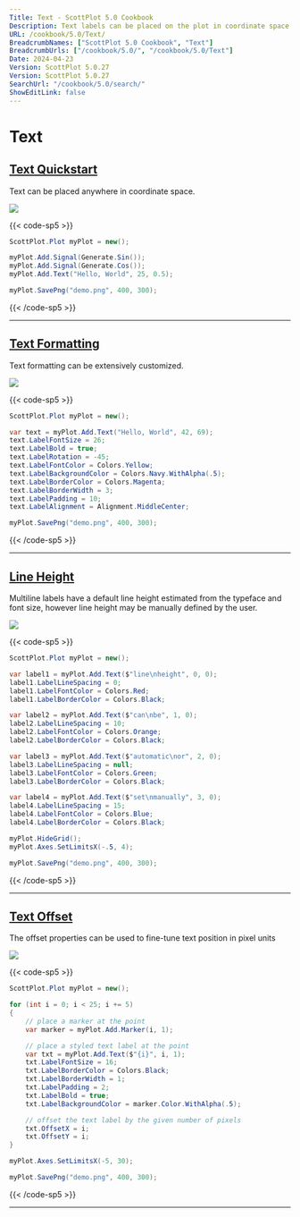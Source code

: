 ```yaml
---
Title: Text - ScottPlot 5.0 Cookbook
Description: Text labels can be placed on the plot in coordinate space
URL: /cookbook/5.0/Text/
BreadcrumbNames: ["ScottPlot 5.0 Cookbook", "Text"]
BreadcrumbUrls: ["/cookbook/5.0/", "/cookbook/5.0/Text"]
Date: 2024-04-23
Version: ScottPlot 5.0.27
Version: ScottPlot 5.0.27
SearchUrl: "/cookbook/5.0/search/"
ShowEditLink: false
---
```


# Text


<h2><a href='/cookbook/5.0/Text/TextQuickstart'>Text Quickstart</a></h2>

Text can be placed anywhere in coordinate space.

[![](/cookbook/5.0/images/TextQuickstart.png?240423091821)](/cookbook/5.0/images/TextQuickstart.png?240423091821)

{{< code-sp5 >}}

```cs
ScottPlot.Plot myPlot = new();

myPlot.Add.Signal(Generate.Sin());
myPlot.Add.Signal(Generate.Cos());
myPlot.Add.Text("Hello, World", 25, 0.5);

myPlot.SavePng("demo.png", 400, 300);

```

{{< /code-sp5 >}}

<hr class='my-5 invisible'>


<h2><a href='/cookbook/5.0/Text/Formatting'>Text Formatting</a></h2>

Text formatting can be extensively customized.

[![](/cookbook/5.0/images/Formatting.png?240423091821)](/cookbook/5.0/images/Formatting.png?240423091821)

{{< code-sp5 >}}

```cs
ScottPlot.Plot myPlot = new();

var text = myPlot.Add.Text("Hello, World", 42, 69);
text.LabelFontSize = 26;
text.LabelBold = true;
text.LabelRotation = -45;
text.LabelFontColor = Colors.Yellow;
text.LabelBackgroundColor = Colors.Navy.WithAlpha(.5);
text.LabelBorderColor = Colors.Magenta;
text.LabelBorderWidth = 3;
text.LabelPadding = 10;
text.LabelAlignment = Alignment.MiddleCenter;

myPlot.SavePng("demo.png", 400, 300);

```

{{< /code-sp5 >}}

<hr class='my-5 invisible'>


<h2><a href='/cookbook/5.0/Text/LabelLineHeight'>Line Height</a></h2>

Multiline labels have a default line height estimated from the typeface and font size, however line height may be manually defined by the user.

[![](/cookbook/5.0/images/LabelLineHeight.png?240423091821)](/cookbook/5.0/images/LabelLineHeight.png?240423091821)

{{< code-sp5 >}}

```cs
ScottPlot.Plot myPlot = new();

var label1 = myPlot.Add.Text($"line\nheight", 0, 0);
label1.LabelLineSpacing = 0;
label1.LabelFontColor = Colors.Red;
label1.LabelBorderColor = Colors.Black;

var label2 = myPlot.Add.Text($"can\nbe", 1, 0);
label2.LabelLineSpacing = 10;
label2.LabelFontColor = Colors.Orange;
label2.LabelBorderColor = Colors.Black;

var label3 = myPlot.Add.Text($"automatic\nor", 2, 0);
label3.LabelLineSpacing = null;
label3.LabelFontColor = Colors.Green;
label3.LabelBorderColor = Colors.Black;

var label4 = myPlot.Add.Text($"set\nmanually", 3, 0);
label4.LabelLineSpacing = 15;
label4.LabelFontColor = Colors.Blue;
label4.LabelBorderColor = Colors.Black;

myPlot.HideGrid();
myPlot.Axes.SetLimitsX(-.5, 4);

myPlot.SavePng("demo.png", 400, 300);

```

{{< /code-sp5 >}}

<hr class='my-5 invisible'>


<h2><a href='/cookbook/5.0/Text/TextOffset'>Text Offset</a></h2>

The offset properties can be used to fine-tune text position in pixel units

[![](/cookbook/5.0/images/TextOffset.png?240423091821)](/cookbook/5.0/images/TextOffset.png?240423091821)

{{< code-sp5 >}}

```cs
ScottPlot.Plot myPlot = new();

for (int i = 0; i < 25; i += 5)
{
    // place a marker at the point
    var marker = myPlot.Add.Marker(i, 1);

    // place a styled text label at the point
    var txt = myPlot.Add.Text($"{i}", i, 1);
    txt.LabelFontSize = 16;
    txt.LabelBorderColor = Colors.Black;
    txt.LabelBorderWidth = 1;
    txt.LabelPadding = 2;
    txt.LabelBold = true;
    txt.LabelBackgroundColor = marker.Color.WithAlpha(.5);

    // offset the text label by the given number of pixels
    txt.OffsetX = i;
    txt.OffsetY = i;
}

myPlot.Axes.SetLimitsX(-5, 30);

myPlot.SavePng("demo.png", 400, 300);

```

{{< /code-sp5 >}}

<hr class='my-5 invisible'>

